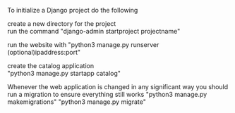 To initialize a Django project do the following  
  
create a new directory for the project  
run the command "django-admin startproject projectname"

run the website with
	"python3 manage.py runserver (optional)ipaddress:port"

create the catalog application  
	"python3 manage.py startapp catalog"  


Whenever the web application is changed in any significant way you should run a migration to ensure everything still works
	"python3 manage.py makemigrations"
	"python3 manage.py migrate"

